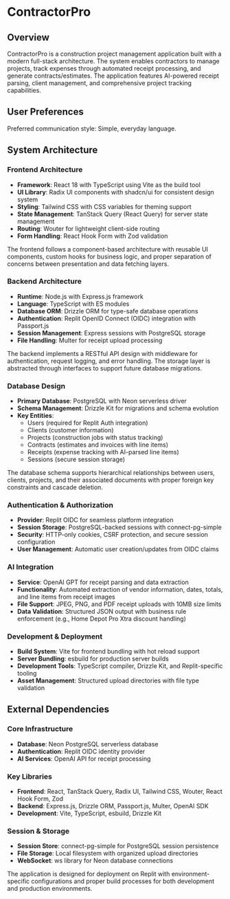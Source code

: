 # ContractorPro

## Overview

ContractorPro is a construction project management application built with a modern full-stack architecture. The system enables contractors to manage projects, track expenses through automated receipt processing, and generate contracts/estimates. The application features AI-powered receipt parsing, client management, and comprehensive project tracking capabilities.

## User Preferences

Preferred communication style: Simple, everyday language.

## System Architecture

### Frontend Architecture
- **Framework**: React 18 with TypeScript using Vite as the build tool
- **UI Library**: Radix UI components with shadcn/ui for consistent design system
- **Styling**: Tailwind CSS with CSS variables for theming support
- **State Management**: TanStack Query (React Query) for server state management
- **Routing**: Wouter for lightweight client-side routing
- **Form Handling**: React Hook Form with Zod validation

The frontend follows a component-based architecture with reusable UI components, custom hooks for business logic, and proper separation of concerns between presentation and data fetching layers.

### Backend Architecture
- **Runtime**: Node.js with Express.js framework
- **Language**: TypeScript with ES modules
- **Database ORM**: Drizzle ORM for type-safe database operations
- **Authentication**: Replit OpenID Connect (OIDC) integration with Passport.js
- **Session Management**: Express sessions with PostgreSQL storage
- **File Handling**: Multer for receipt upload processing

The backend implements a RESTful API design with middleware for authentication, request logging, and error handling. The storage layer is abstracted through interfaces to support future database migrations.

### Database Design
- **Primary Database**: PostgreSQL with Neon serverless driver
- **Schema Management**: Drizzle Kit for migrations and schema evolution
- **Key Entities**:
  - Users (required for Replit Auth integration)
  - Clients (customer information)
  - Projects (construction jobs with status tracking)
  - Contracts (estimates and invoices with line items)
  - Receipts (expense tracking with AI-parsed line items)
  - Sessions (secure session storage)

The database schema supports hierarchical relationships between users, clients, projects, and their associated documents with proper foreign key constraints and cascade deletion.

### Authentication & Authorization
- **Provider**: Replit OIDC for seamless platform integration
- **Session Storage**: PostgreSQL-backed sessions with connect-pg-simple
- **Security**: HTTP-only cookies, CSRF protection, and secure session configuration
- **User Management**: Automatic user creation/updates from OIDC claims

### AI Integration
- **Service**: OpenAI GPT for receipt parsing and data extraction
- **Functionality**: Automated extraction of vendor information, dates, totals, and line items from receipt images
- **File Support**: JPEG, PNG, and PDF receipt uploads with 10MB size limits
- **Data Validation**: Structured JSON output with business rule enforcement (e.g., Home Depot Pro Xtra discount handling)

### Development & Deployment
- **Build System**: Vite for frontend bundling with hot reload support
- **Server Bundling**: esbuild for production server builds
- **Development Tools**: TypeScript compiler, Drizzle Kit, and Replit-specific tooling
- **Asset Management**: Structured upload directories with file type validation

## External Dependencies

### Core Infrastructure
- **Database**: Neon PostgreSQL serverless database
- **Authentication**: Replit OIDC identity provider
- **AI Services**: OpenAI API for receipt processing

### Key Libraries
- **Frontend**: React, TanStack Query, Radix UI, Tailwind CSS, Wouter, React Hook Form, Zod
- **Backend**: Express.js, Drizzle ORM, Passport.js, Multer, OpenAI SDK
- **Development**: Vite, TypeScript, esbuild, Drizzle Kit

### Session & Storage
- **Session Store**: connect-pg-simple for PostgreSQL session persistence
- **File Storage**: Local filesystem with organized upload directories
- **WebSocket**: ws library for Neon database connections

The application is designed for deployment on Replit with environment-specific configurations and proper build processes for both development and production environments.